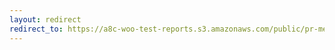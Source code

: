 ```yaml
---
layout: redirect
redirect_to: https://a8c-woo-test-reports.s3.amazonaws.com/public/pr-merge/45332/e2e/index.html
---
```

